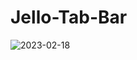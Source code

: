# Jello-Tab-Bar
 
![2023-02-18](https://user-images.githubusercontent.com/111579457/219864784-f1c96e3b-d989-42c9-88cd-4ad8464de1f7.png)
